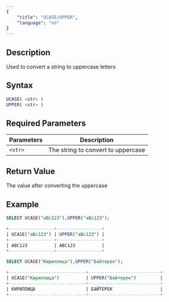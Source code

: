 ```yaml
---
{
    "title": "UCASE/UPPER",
    "language": "en"
}
---
```


## Description

Used to convert a string to uppercase letters

## Syntax

```sql
UCASE( <str> )
UPPER( <str> )
```

## Required Parameters
| Parameters | Description |
|------|------|
| `<str>` | The string to convert to uppercase

## Return Value

The value after converting the uppercase

## Example

```sql
SELECT UCASE("aBc123"),UPPER("aBc123");
```
```sql
+-----------------+-----------------+
| UCASE("aBc123") | UPPER("aBc123") |
+-----------------+-----------------+
| ABC123          | ABC123          |
+-----------------+-----------------+
```

```sql
SELECT UCASE("Кириллица"),UPPER("Бәйтерек");
```
```sql
+-----------------------------+---------------------------+
| UCASE("Кириллица")          | UPPER("Бәйтерек")         |
+-----------------------------+---------------------------+
| КИРИЛЛИЦА                   | БӘЙТЕРЕК                  |
+-----------------------------+---------------------------+
```